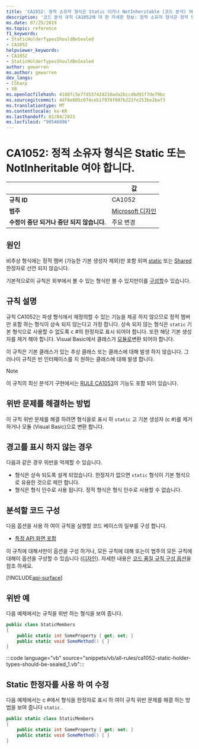 ```yaml
---
title: 'CA1052: 정적 소유자 형식은 Static 이거나 NotInheritable (코드 분석) 여야 합니다.'
description: '코드 분석 규칙 CA1052에 대 한 자세한 정보: 정적 소유자 형식은 정적 또는 NotInheritable 이어야 합니다.'
ms.date: 07/25/2019
ms.topic: reference
f1_keywords:
- StaticHolderTypesShouldBeSealed
- CA1052
helpviewer_keywords:
- CA1052
- StaticHolderTypesShouldBeSealed
author: gewarren
ms.author: gewarren
dev_langs:
- CSharp
- VB
ms.openlocfilehash: 4188fc5e77d53742d218ada2bccdbd91f7de79bc
ms.sourcegitcommit: 4df8e005c074ceb1f978f007b222fe253be2baf3
ms.translationtype: MT
ms.contentlocale: ko-KR
ms.lasthandoff: 02/04/2021
ms.locfileid: "99546896"
---
```

# <a name="ca1052-static-holder-types-should-be-static-or-notinheritable"></a>CA1052: 정적 소유자 형식은 Static 또는 NotInheritable 여야 합니다.

| | 값 |
|-|-|
| **규칙 ID** |CA1052|
| **범주** |[Microsoft 디자인](design-warnings.md)|
| **수정이 중단 되거나 중단 되지 않습니다.** |주요 변경|

## <a name="cause"></a>원인

비추상 형식에는 정적 멤버 (가능한 기본 생성자 제외)만 포함 되며 [static](../../../csharp/language-reference/keywords/static.md) 또는 [Shared](../../../visual-basic/language-reference/modifiers/shared.md) 한정자로 선언 되지 않습니다.

기본적으로이 규칙은 외부에서 볼 수 있는 형식만 볼 수 있지만이를 [구성할](#configure-code-to-analyze)수 있습니다.

## <a name="rule-description"></a>규칙 설명

규칙 CA1052는 파생 형식에서 재정의할 수 있는 기능을 제공 하지 않으므로 정적 멤버만 포함 하는 형식이 상속 되지 않는다고 가정 합니다. 상속 되지 않는 형식은 `static` 기본 형식으로 사용할 수 없도록 c #의 한정자로 표시 되어야 합니다. 또한 해당 기본 생성자를 제거 해야 합니다. Visual Basic에서 클래스가 [모듈로](../../../visual-basic/language-reference/statements/module-statement.md)변환 되어야 합니다.

이 규칙은 기본 클래스가 있는 추상 클래스 또는 클래스에 대해 발생 하지 않습니다. 그러나이 규칙은 빈 인터페이스를 지 원하는 클래스에 대해 발생 합니다.

> [!NOTE]
> 이 규칙의 최신 분석기 구현에서는 [RULE CA1053](ca1053.md)의 기능도 포함 되어 있습니다.

## <a name="how-to-fix-violations"></a>위반 문제를 해결하는 방법

이 규칙 위반 문제를 해결 하려면 형식을로 표시 하 `static` 고 기본 생성자 (c #)를 제거 하거나 모듈 (Visual Basic)으로 변환 합니다.

## <a name="when-to-suppress-warnings"></a>경고를 표시 하지 않는 경우

다음과 같은 경우 위반을 억제할 수 있습니다.

- 형식은 상속 되도록 설계 되었습니다. 한정자가 없으면 `static` 형식이 기본 형식으로 유용한 것으로 제안 합니다.
- 형식은 형식 인수로 사용 됩니다. 정적 형식은 형식 인수로 사용할 수 없습니다.

## <a name="configure-code-to-analyze"></a>분석할 코드 구성

다음 옵션을 사용 하 여이 규칙을 실행할 코드 베이스의 일부를 구성 합니다.

- [특정 API 화면 포함](#include-specific-api-surfaces)

이 규칙에 대해서만이 옵션을 구성 하거나, 모든 규칙에 대해 또는이 범주의 모든 규칙에 대해이 옵션을 구성할 수 있습니다 ([디자인](design-warnings.md)). 자세한 내용은 [코드 품질 규칙 구성 옵션](../code-quality-rule-options.md)을 참조 하세요.

[!INCLUDE[api-surface](~/includes/code-analysis/api-surface.md)]

## <a name="example-of-a-violation"></a>위반 예

다음 예제에서는 규칙을 위반 하는 형식을 보여 줍니다.

```csharp
public class StaticMembers
{
    public static int SomeProperty { get; set; }
    public static void SomeMethod() { }
}
```

:::code language="vb" source="snippets/vb/all-rules/ca1052-static-holder-types-should-be-sealed_1.vb":::

## <a name="fix-with-the-static-modifier"></a>Static 한정자를 사용 하 여 수정

다음 예제에서는 c #에서 형식을 한정자로 표시 하 여이 규칙 위반 문제를 해결 하는 방법을 보여 줍니다 `static` .

```csharp
public static class StaticMembers
{
    public static int SomeProperty { get; set; }
    public static void SomeMethod() { }
}
```
